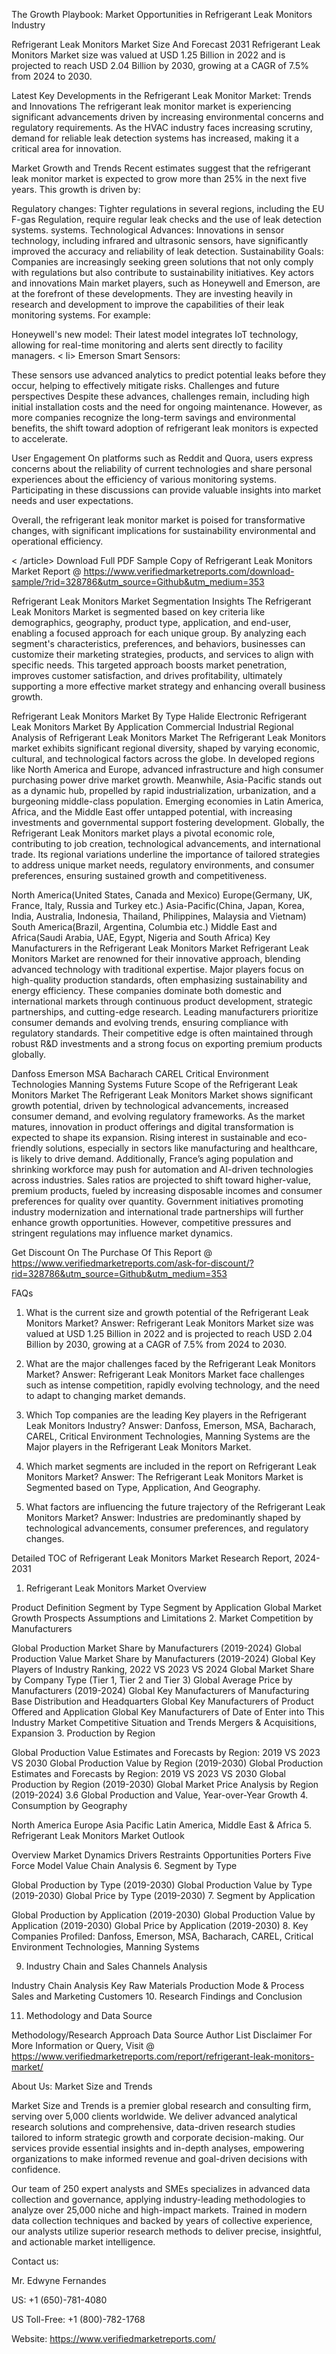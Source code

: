 The Growth Playbook: Market Opportunities in Refrigerant Leak Monitors Industry


Refrigerant Leak Monitors Market Size And Forecast 2031
Refrigerant Leak Monitors Market size was valued at USD 1.25 Billion in 2022 and is projected to reach USD 2.04 Billion by 2030, growing at a CAGR of 7.5% from 2024 to 2030.

Latest Key Developments in the Refrigerant Leak Monitor Market: Trends and Innovations
The refrigerant leak monitor market is experiencing significant advancements driven by increasing environmental concerns and regulatory requirements. As the HVAC industry faces increasing scrutiny, demand for reliable leak detection systems has increased, making it a critical area for innovation.

Market Growth and Trends
Recent estimates suggest that the refrigerant leak monitor market is expected to grow more than 25% in the next five years. This growth is driven by:

Regulatory changes: Tighter regulations in several regions, including the EU F-gas Regulation, require regular leak checks and the use of leak detection systems. systems.
Technological Advances: Innovations in sensor technology, including infrared and ultrasonic sensors, have significantly improved the accuracy and reliability of leak detection.
Sustainability Goals: Companies are increasingly seeking green solutions that not only comply with regulations but also contribute to sustainability initiatives.
Key actors and innovations
Main market players, such as Honeywell and Emerson, are at the forefront of these developments. They are investing heavily in research and development to improve the capabilities of their leak monitoring systems. For example:

Honeywell's new model: Their latest model integrates IoT technology, allowing for real-time monitoring and alerts sent directly to facility managers.
< li>
Emerson Smart Sensors:

These sensors use advanced analytics to predict potential leaks before they occur, helping to effectively mitigate risks.
Challenges and future perspectives
Despite these advances, challenges remain, including high initial installation costs and the need for ongoing maintenance. However, as more companies recognize the long-term savings and environmental benefits, the shift toward adoption of refrigerant leak monitors is expected to accelerate.

User Engagement
On platforms such as Reddit and Quora, users express concerns about the reliability of current technologies and share personal experiences about the efficiency of various monitoring systems. Participating in these discussions can provide valuable insights into market needs and user expectations.

Overall, the refrigerant leak monitor market is poised for transformative changes, with significant implications for sustainability environmental and operational efficiency.

< /article>
Download Full PDF Sample Copy of Refrigerant Leak Monitors Market Report @ https://www.verifiedmarketreports.com/download-sample/?rid=328786&utm_source=Github&utm_medium=353

Refrigerant Leak Monitors Market Segmentation Insights
The Refrigerant Leak Monitors Market is segmented based on key criteria like demographics, geography, product type, application, and end-user, enabling a focused approach for each unique group. By analyzing each segment's characteristics, preferences, and behaviors, businesses can customize their marketing strategies, products, and services to align with specific needs. This targeted approach boosts market penetration, improves customer satisfaction, and drives profitability, ultimately supporting a more effective market strategy and enhancing overall business growth.

Refrigerant Leak Monitors Market By Type
Halide
Electronic
Refrigerant Leak Monitors Market By Application
Commercial
Industrial
Regional Analysis of Refrigerant Leak Monitors Market
The Refrigerant Leak Monitors market exhibits significant regional diversity, shaped by varying economic, cultural, and technological factors across the globe. In developed regions like North America and Europe, advanced infrastructure and high consumer purchasing power drive market growth. Meanwhile, Asia-Pacific stands out as a dynamic hub, propelled by rapid industrialization, urbanization, and a burgeoning middle-class population. Emerging economies in Latin America, Africa, and the Middle East offer untapped potential, with increasing investments and governmental support fostering development. Globally, the Refrigerant Leak Monitors market plays a pivotal economic role, contributing to job creation, technological advancements, and international trade. Its regional variations underline the importance of tailored strategies to address unique market needs, regulatory environments, and consumer preferences, ensuring sustained growth and competitiveness.

North America(United States, Canada and Mexico)
Europe(Germany, UK, France, Italy, Russia and Turkey etc.)
Asia-Pacific(China, Japan, Korea, India, Australia, Indonesia, Thailand, Philippines, Malaysia and Vietnam)
South America(Brazil, Argentina, Columbia etc.)
Middle East and Africa(Saudi Arabia, UAE, Egypt, Nigeria and South Africa)
Key Manufacturers in the Refrigerant Leak Monitors Market
Refrigerant Leak Monitors Market are renowned for their innovative approach, blending advanced technology with traditional expertise. Major players focus on high-quality production standards, often emphasizing sustainability and energy efficiency. These companies dominate both domestic and international markets through continuous product development, strategic partnerships, and cutting-edge research. Leading manufacturers prioritize consumer demands and evolving trends, ensuring compliance with regulatory standards. Their competitive edge is often maintained through robust R&D investments and a strong focus on exporting premium products globally.

Danfoss
Emerson
MSA
Bacharach
CAREL
Critical Environment Technologies
Manning Systems
Future Scope of the Refrigerant Leak Monitors Market
The Refrigerant Leak Monitors Market shows significant growth potential, driven by technological advancements, increased consumer demand, and evolving regulatory frameworks. As the market matures, innovation in product offerings and digital transformation is expected to shape its expansion. Rising interest in sustainable and eco-friendly solutions, especially in sectors like manufacturing and healthcare, is likely to drive demand. Additionally, France’s aging population and shrinking workforce may push for automation and AI-driven technologies across industries. Sales ratios are projected to shift toward higher-value, premium products, fueled by increasing disposable incomes and consumer preferences for quality over quantity. Government initiatives promoting industry modernization and international trade partnerships will further enhance growth opportunities. However, competitive pressures and stringent regulations may influence market dynamics.

Get Discount On The Purchase Of This Report @ https://www.verifiedmarketreports.com/ask-for-discount/?rid=328786&utm_source=Github&utm_medium=353

FAQs
1. What is the current size and growth potential of the Refrigerant Leak Monitors Market?
Answer: Refrigerant Leak Monitors Market size was valued at USD 1.25 Billion in 2022 and is projected to reach USD 2.04 Billion by 2030, growing at a CAGR of 7.5% from 2024 to 2030.

2. What are the major challenges faced by the Refrigerant Leak Monitors Market?
Answer: Refrigerant Leak Monitors Market face challenges such as intense competition, rapidly evolving technology, and the need to adapt to changing market demands.

3. Which Top companies are the leading Key players in the Refrigerant Leak Monitors Industry?
Answer: Danfoss, Emerson, MSA, Bacharach, CAREL, Critical Environment Technologies, Manning Systems are the Major players in the Refrigerant Leak Monitors Market.

4. Which market segments are included in the report on Refrigerant Leak Monitors Market?
Answer: The Refrigerant Leak Monitors Market is Segmented based on Type, Application, And Geography.

5. What factors are influencing the future trajectory of the Refrigerant Leak Monitors Market?
Answer: Industries are predominantly shaped by technological advancements, consumer preferences, and regulatory changes.

Detailed TOC of Refrigerant Leak Monitors Market Research Report, 2024-2031
1. Refrigerant Leak Monitors Market Overview

Product Definition
Segment by Type
Segment by Application
Global Market Growth Prospects
Assumptions and Limitations
2. Market Competition by Manufacturers

Global Production Market Share by Manufacturers (2019-2024)
Global Production Value Market Share by Manufacturers (2019-2024)
Global Key Players of Industry Ranking, 2022 VS 2023 VS 2024
Global Market Share by Company Type (Tier 1, Tier 2 and Tier 3)
Global Average Price by Manufacturers (2019-2024)
Global Key Manufacturers of Manufacturing Base Distribution and Headquarters
Global Key Manufacturers of Product Offered and Application
Global Key Manufacturers of Date of Enter into This Industry
Market Competitive Situation and Trends
Mergers & Acquisitions, Expansion
3. Production by Region

Global Production Value Estimates and Forecasts by Region: 2019 VS 2023 VS 2030
Global Production Value by Region (2019-2030)
Global Production Estimates and Forecasts by Region: 2019 VS 2023 VS 2030
Global Production by Region (2019-2030)
Global Market Price Analysis by Region (2019-2024) 3.6 Global Production and Value, Year-over-Year Growth
4. Consumption by Geography

North America
Europe
Asia Pacific
Latin America, Middle East & Africa
5. Refrigerant Leak Monitors Market Outlook

Overview
Market Dynamics
Drivers
Restraints
Opportunities
Porters Five Force Model
Value Chain Analysis 
6. Segment by Type

Global Production by Type (2019-2030)
Global Production Value by Type (2019-2030)
Global Price by Type (2019-2030)
7. Segment by Application

Global Production by Application (2019-2030)
Global Production Value by Application (2019-2030)
Global Price by Application (2019-2030)
8. Key Companies Profiled: Danfoss, Emerson, MSA, Bacharach, CAREL, Critical Environment Technologies, Manning Systems

9. Industry Chain and Sales Channels Analysis

Industry Chain Analysis
Key Raw Materials
Production Mode & Process
Sales and Marketing
Customers
10. Research Findings and Conclusion

11. Methodology and Data Source

Methodology/Research Approach
Data Source
Author List
Disclaimer
For More Information or Query, Visit @ https://www.verifiedmarketreports.com/report/refrigerant-leak-monitors-market/

About Us: Market Size and Trends

Market Size and Trends is a premier global research and consulting firm, serving over 5,000 clients worldwide. We deliver advanced analytical research solutions and comprehensive, data-driven research studies tailored to inform strategic growth and corporate decision-making. Our services provide essential insights and in-depth analyses, empowering organizations to make informed revenue and goal-driven decisions with confidence.

Our team of 250 expert analysts and SMEs specializes in advanced data collection and governance, applying industry-leading methodologies to analyze over 25,000 niche and high-impact markets. Trained in modern data collection techniques and backed by years of collective experience, our analysts utilize superior research methods to deliver precise, insightful, and actionable market intelligence.

Contact us:

Mr. Edwyne Fernandes

US: +1 (650)-781-4080

US Toll-Free: +1 (800)-782-1768

Website: https://www.verifiedmarketreports.com/
